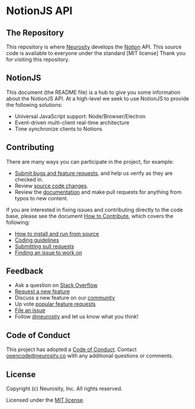 # NotionJS API

## The Repository

This repository is where [Neurosity](https://neurosity.co) develops the [Notion](https://neurosity.co) API. This source code is available to everyone under the standard [MIT license]
Thank you for visiting this repository.

## NotionJS

This document (the README file) is a hub to give you some information about the NotionJS API. At a high-level we seek to use NotionJS to provide the following solutions:

- Universal JavaScript support: Node/Browser/Electron
- Event-driven multi-client real-time architecture
- Time synchronize clients to Notions

## Contributing

There are many ways you can participate in the project, for example:

- [Submit bugs and feature requests](https://github.com/neurosity/notion-js/issues), and help us verify as they are checked in.
- Review [source code changes](https://github.com/neurosity/notion-js/pulls).
- Review the [documentation](https://github.com/neurosity/notion-js/tree/master/website) and make pull requests for anything from typos to new content.

If you are interested in fixing issues and contributing directly to the code base,
please see the document [How to Contribute](https://github.com/Neurosity/notion-js/wiki/How-to-Contribute), which covers the following:

- [How to install and run from source](https://github.com/neurosity/notion-js/wiki/How-to-Contribute#contributing-to-notionjs)
- [Coding guidelines](https://github.com/neurosity/notion-js/wiki/Coding-Guidelines)
- [Submitting pull requests](https://github.com/neurosity/notion-js/wiki/How-to-Contribute#pull-requests)
- [Finding an issue to work on](https://github.com/neurosity/notion-js/wiki/How-to-Contribute#where-to-contribute)

## Feedback

- Ask a question on [Stack Overflow](https://stackoverflow.com/questions/tagged/notion-js)
- [Request a new feature](https://github.com/neurosity/notion-js/blob/master/CONTRIBUTING.md)
- Discuss a new feature on our [community](https://support.neurosity.co/hc/en-us/community/topics)
- Up vote [popular feature requests](https://github.com/neurosity/notion-js/issues?q=is%3Aopen+is%3Aissue+label%3Afeature-request+sort%3Areactions-%2B1-desc)
- [File an issue](https://github.com/neurosity/notion-js/issues)
- Follow [@neurosity](https://twitter.com/neurosity) and let us know what you think!

## Code of Conduct

This project has adopted a [Code of Conduct](https://github.com/neurosity/notion-js/blob/master/CODE_OF_CONDUCT.md). Contact [opencode@neurosity.co](mailto:opencode@neurosity.co) with any additional questions or comments.

## License

Copyright (c) Neurosity, Inc. All rights reserved.

Licensed under the [MIT license](./LICENSE).
